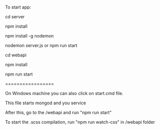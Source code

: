 To start app:

cd server 

npm install

npm install -g nodemon

nodemon server.js or npm run start


cd webapi

npm install

npm run start

=================

On Windows machine you can also click on start.cmd file. 

This file starts mongod and you service

After this, go to the /webapi and run "npm run start"

To start the .scss compilation, run "npm run watch-css" in /webapi folder